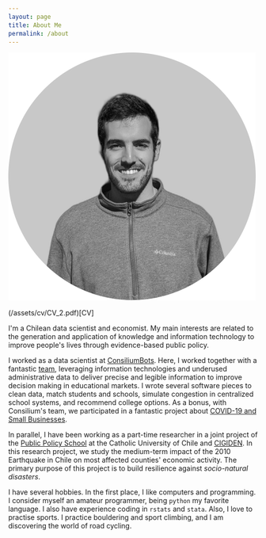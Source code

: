 ```yaml
---
layout: page
title: About Me
permalink: /about
---
```


<img src="/assets/images/profile-pic.png" id="about-img">

(/assets/cv/CV_2.pdf)[CV]

I'm a Chilean data scientist and economist. My main interests are related to the generation and application of knowledge and information technology to improve people's lives through evidence-based public policy.

I worked as a data scientist at [ConsiliumBots](https://www.consiliumbots.com/). Here, I worked together with a fantastic [team](https://www.consiliumbots.com/team-1), leveraging information technologies and underused administrative data to deliver precise and legible information to improve decision making in educational markets. I wrote several software pieces to clean data, match students and schools, simulate congestion in centralized school systems, and recommend college options. As a bonus, with Consilium's team, we participated in a fantastic project about [COVID-19 and Small Businesses](https://covid19sbs.org/).

In parallel, I have been working as a part-time researcher in a joint project of the [Public Policy School](http://gobierno.uc.cl/es/) at the Catholic University of Chile and [CIGIDEN](https://www.cigiden.cl/en/home/). In this research project, we study the medium-term impact of the 2010 Earthquake in Chile on most affected counties' economic activity. The primary purpose of this project is to build resilience against *socio-natural disasters*.

I have several hobbies. In the first place, I like computers and programming. I consider myself an amateur programmer, being `python` my favorite language. I also have experience coding in `rstats` and `stata`. Also, I love to practise sports. I practice bouldering and sport climbing, and I am discovering the world of road cycling.